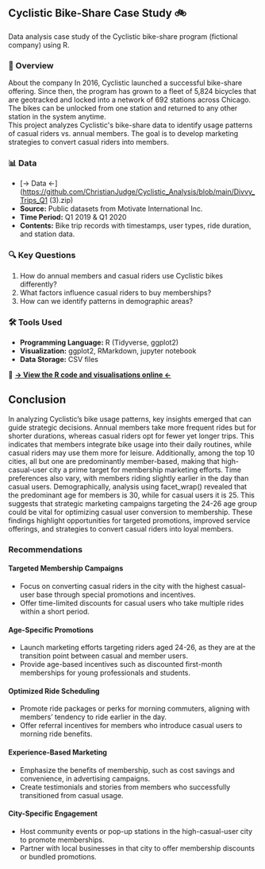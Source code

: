 
## Cyclistic Bike-Share Case Study 🚲  
Data analysis case study of the Cyclistic bike-share program (fictional company) using R.

### 📌 Overview  
About the company 
In 2016, Cyclistic launched a successful bike-share offering. Since then, the program has grown 
to a fleet of 5,824 bicycles that are geotracked and locked into a network of 692 stations across 
Chicago. The bikes can be unlocked from one station and returned to any other station in the 
system anytime.  
This project analyzes Cyclistic's bike-share data to identify usage patterns of casual riders vs. annual members. The goal is to develop marketing strategies to convert casual riders into members.  

### 📊 Data  
- [-> Data <-](https://github.com/ChristianJudge/Cyclistic_Analysis/blob/main/Divvy_Trips_Q1 (3).zip)
- **Source:** Public datasets from Motivate International Inc.
- **Time Period:** Q1 2019 & Q1 2020  
- **Contents:** Bike trip records with timestamps, user types, ride duration, and station data.  

### 🔍 Key Questions  
1. How do annual members and casual riders use Cyclistic bikes differently?  
2. What factors influence casual riders to buy memberships?  
3. How can we identify patterns in demographic areas?  

### 🛠 Tools Used  
- **Programming Language:** R (Tidyverse, ggplot2)  
- **Visualization:** ggplot2, RMarkdown, jupyter notebook  
- **Data Storage:** CSV files  

📄 **[-> View the R code and visualisations online <-](https://github.com/ChristianJudge/Cyclistic_Analysis/blob/main/Notebook_R.ipynb)**

## Conclusion
In analyzing Cyclistic’s bike usage patterns, key insights emerged that can guide strategic decisions. Annual members take more frequent rides but for shorter durations, whereas casual riders opt for fewer yet longer trips. This indicates that members integrate bike usage into their daily routines, while casual riders may use them more for leisure. Additionally, among the top 10 cities, all but one are predominantly member-based, making that high-casual-user city a prime target for membership marketing efforts. Time preferences also vary, with members riding slightly earlier in the day than casual users. Demographically, analysis using facet_wrap() revealed that the predominant age for members is 30, while for casual users it is 25. This suggests that strategic marketing campaigns targeting the 24-26 age group could be vital for optimizing casual user conversion to membership. These findings highlight opportunities for targeted promotions, improved service offerings, and strategies to convert casual riders into loyal members.
### Recommendations
#### Targeted Membership Campaigns
- Focus on converting casual riders in the city with the highest casual-user base through special promotions and incentives.
- Offer time-limited discounts for casual users who take multiple rides within a short period.
#### Age-Specific Promotions
- Launch marketing efforts targeting riders aged 24-26, as they are at the transition point between casual and member users.
- Provide age-based incentives such as discounted first-month memberships for young professionals and students.
#### Optimized Ride Scheduling
- Promote ride packages or perks for morning commuters, aligning with members’ tendency to ride earlier in the day.
- Offer referral incentives for members who introduce casual users to morning ride benefits.
#### Experience-Based Marketing
- Emphasize the benefits of membership, such as cost savings and convenience, in advertising campaigns.
- Create testimonials and stories from members who successfully transitioned from casual usage.
#### City-Specific Engagement
- Host community events or pop-up stations in the high-casual-user city to promote memberships.
- Partner with local businesses in that city to offer membership discounts or bundled promotions.
